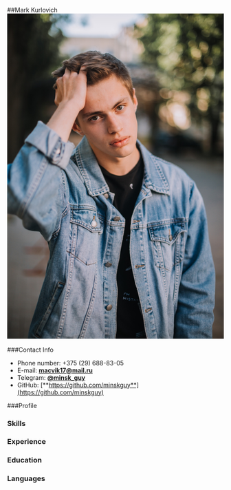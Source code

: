 ##Mark Kurlovich
![My Photo](photo.jpg)

###Contact Info 
* Phone number: +375 (29) 688-83-05
* E-mail: **macvik17@mail.ru**
* Telegram: [**@minsk_guy**](https://t.me/minsk_guy)
* GitHub: [**https://github.com/minskguy**](https://github.com/minskguy)

###Profile
### Skills
### Experience
### Education
### Languages